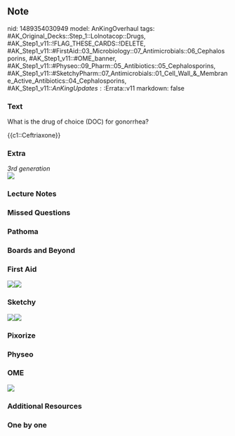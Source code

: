 ## Note
nid: 1489354030949
model: AnKingOverhaul
tags: #AK_Original_Decks::Step_1::Lolnotacop::Drugs, #AK_Step1_v11::!FLAG_THESE_CARDS::!DELETE, #AK_Step1_v11::#FirstAid::03_Microbiology::07_Antimicrobials::06_Cephalosporins, #AK_Step1_v11::#OME_banner, #AK_Step1_v11::#Physeo::09_Pharm::05_Antibiotics::05_Cephalosporins, #AK_Step1_v11::#SketchyPharm::07_Antimicrobials::01_Cell_Wall_&_Membrane_Active_Antibiotics::04_Cephalosporins, #AK_Step1_v11::$AnKingUpdates::$Errata::v11
markdown: false

### Text
What is the drug of choice (DOC) for gonorrhea?
<div>
  {{c1::Ceftriaxone}}
</div>

### Extra
<div>
  <i>3rd generation</i>
</div><i><img src=
"Screen%20Shot%202017-03-12%20at%205.27.43%20PM.png" class=
"resizer"></i>

### Lecture Notes


### Missed Questions


### Pathoma


### Boards and Beyond


### First Aid
<img src="paste-58145267253251.jpg" class="resizer"><img src=
"paste-62023622721539.jpg" class="resizer">

### Sketchy
<img src=
"paste-b57e023b41b6dd12168fa3db7f23aa9eeb967345.png"><img src=
"paste-2d3ccca540a430dde66e96229c06b5967ace052b.png">

### Pixorize


### Physeo


### OME
<div class="ome-widget">
  <a href="https://onlinemeded.org?ref=anki"><img src=
  "_OME_AnkiFlashcards_General_7.png"></a>
</div>

### Additional Resources


### One by one

